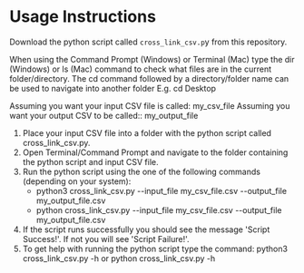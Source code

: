 # Usage Instructions

Download the python script called `cross_link_csv.p`y from this repository.

When using the Command Prompt (Windows) or Terminal (Mac) type the dir (Windows) or ls (Mac) 
command to check what files are in the current folder/directory. The cd command followed by a directory/folder name 
can be used to navigate into another folder E.g. cd Desktop

Assuming you want your input CSV file is called: my_csv_file
Assuming you want your output CSV to be called:: my_output_file

1. Place your input CSV file into a folder with the python script called cross_link_csv.py.
2. Open Terminal/Command Prompt and navigate to the folder containing the python script and input CSV file.
3. Run the python script using the one of the following commands (depending on your system): 
   - python3 cross_link_csv.py --input_file my_csv_file.csv --output_file my_output_file.csv
   - python cross_link_csv.py --input_file my_csv_file.csv --output_file my_output_file.csv
4. If the script runs successfully you should see the message 'Script Success!'. If not you will see 'Script Failure!'.
5. To get help with running the python script type the command: python3 cross_link_csv.py -h or python cross_link_csv.py -h
